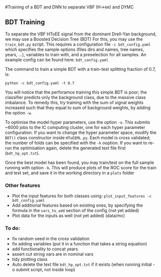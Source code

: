 #Training of a BDT and DNN to separate VBF (H->ee) and DYMC

## BDT Training

To separate the VBF HToEE signal from the dominant Drell-Yan background, we may use a Boosted Decision Tree (BDT)
For this, you may use the `train_bdt.py` script. This requires a configuration file `-c bdt_config.yaml` which specifies the sample options (files dirs and names, tree names, years, ...), variables to train with, and a preselection for all samples. An example config can be found here:  `bdt_config.yaml`

The command to train a simple BDT with a train-test splitting fraction of 0.7, is:

```
python -c bdt_config.yaml -t 0.7
```

You will notice that the perforamce training this simple BDT is poor; the classifier predicts only the background class, due to the massive class imbalance. To remedy this, try training with the sum of signal weights increased such that they equal to sum of background weights, by adding the option `-w`.

To optimise the model hyper parameters, use the option `-o`. This submits ~6000 jobs to the IC computing cluster, one for each hyper parameter configuration. If you want to change the hyper parameter space, modify the `BDT()` class constructor inside `HToEEML.py`. Each model is cross validated; the number of folds can be specified with the `-k` ooption.
If you want to re-run the optimisation again, delete the generated text file first (`bdt_hp_opt.txt`).

Once the best model has been found, you may train/test on the full sample running with option `-b`. This will produce plots of the ROC score for the train and test set, and save it in the working directory in a `plots` folder

### Other features
* Plot the input features for both classes using: `plot_input_features -c bdt_config.yaml`
* Add additional features based on existing ones, by specifying the formula in the `vars_to_add` section of the config (not yet added)
* Plot data for the inputs as well (not yet added) (data/mc)

### To do:
* fix random seed in the cross validation
* fix adding variables (put it in a function that takes a string equation)
* add functionality to concat years
* assert cut string vars are in nominal vars
* tidy plotting class
* Auto delete the text file `bdt_hp_opt.txt` if it exists (when running initial -o submit script, not inside loop)
